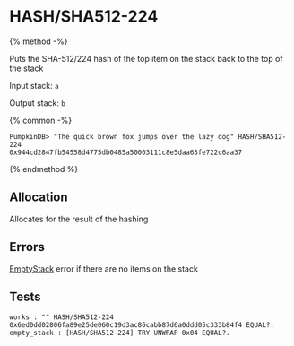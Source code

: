 # HASH/SHA512-224

{% method -%}

Puts the SHA-512/224 hash of the top item on the stack back to the top of the stack

Input stack: `a`

Output stack: `b`

{% common -%}

```
PumpkinDB> "The quick brown fox jumps over the lazy dog" HASH/SHA512-224
0x944cd2847fb54558d4775db0485a50003111c8e5daa63fe722c6aa37
```

{% endmethod %}

## Allocation

Allocates for the result of the hashing

## Errors

[EmptyStack](../errors/EmptyStack.md) error if there are no items on the stack

## Tests

```test
works : "" HASH/SHA512-224 0x6ed0dd02806fa89e25de060c19d3ac86cabb87d6a0ddd05c333b84f4 EQUAL?.
empty_stack : [HASH/SHA512-224] TRY UNWRAP 0x04 EQUAL?.
```
